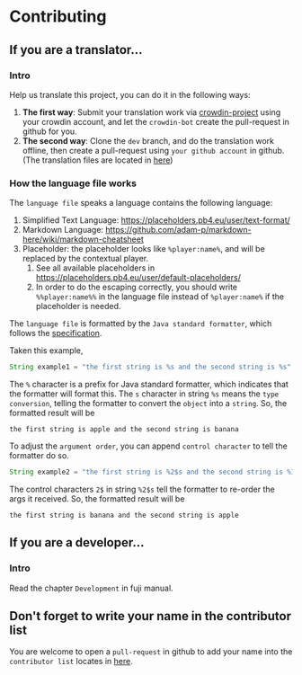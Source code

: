 # Contributing

## If you are a translator...

### Intro
Help us translate this project, you can do it in the following ways:
1. **The first way**: Submit your translation work via [crowdin-project](https://crowdin.com/project/fuji-fabric) using your crowdin account, and let the `crowdin-bot` create the pull-request in github for you.
2. **The second way**: Clone the `dev` branch, and do the translation work offline, then create a pull-request using `your github account` in github. (The translation files are located in [here](https://github.com/sakurawald/fuji/tree/dev/crowdin))

### How the language file works 
The `language file` speaks a language contains the following language:
1. Simplified Text Language: https://placeholders.pb4.eu/user/text-format/
2. Markdown Language: https://github.com/adam-p/markdown-here/wiki/markdown-cheatsheet
3. Placeholder: the placeholder looks like `%player:name%`, and will be replaced by the contextual player. 
   1. See all available placeholders in https://placeholders.pb4.eu/user/default-placeholders/
   2. In order to do the escaping correctly, you should write `%%player:name%%` in the language file instead of `%player:name%` if the placeholder is needed.


The `language file` is formatted by the `Java standard formatter`, which follows the [specification](https://docs.oracle.com/en/java/javase/21/docs/api/java.base/java/util/Formatter.html).

Taken this example,
```java
String example1 = "the first string is %s and the second string is %s".formatted("apple", "banana");
```
The `%` character is a prefix for Java standard formatter, which indicates that the formatter will format this. 
The `s` character in string `%s` means the `type conversion`, telling the formatter to convert the `object` into a `string`.
So, the formatted result will be
```
the first string is apple and the second string is banana
```

To adjust the `argument order`, you can append `control character` to tell the formatter do so.
```java
String example2 = "the first string is %2$s and the second string is %1$s".formatted("apple", "banana");
```
The control characters `2$` in string `%2$s` tell the formatter to re-order the args it received.
So, the formatted result will be
```
the first string is banana and the second string is apple
```


## If you are a developer...

### Intro
Read the chapter `Development` in fuji manual.

## Don't forget to write your name in the contributor list
You are welcome to open a `pull-request` in github to add your name into the `contributor list` locates in [here](https://github.com/sakurawald/fuji/blob/dev/src/main/resources/fabric.mod.json).